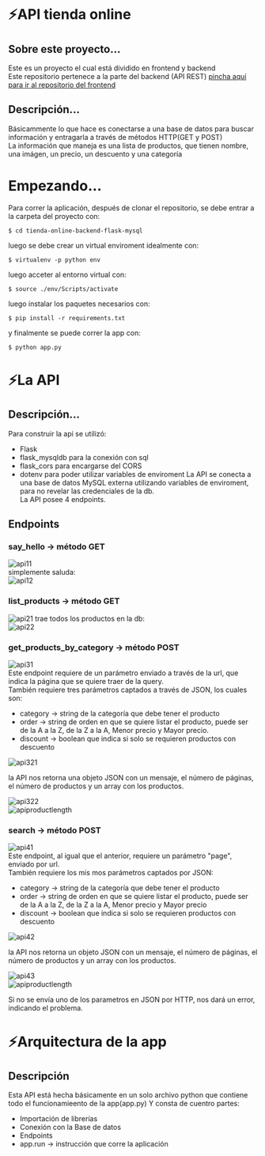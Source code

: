 # ⚡API tienda online
## Sobre este proyecto...
  Este es un proyecto el cual está dividido en frontend y backend  
  Este repositorio pertenece a la parte del backend (API REST)
  [pincha aquí para ir al repositorio del frontend](https://github.com/joaquindiazalvarez/tienda-online-vanillajs)
## Descripción...
  Básicammente lo que hace es conectarse a una base de datos para buscar información y entragarla a través de métodos HTTP(GET y POST)  
  La información que maneja es una lista de productos, que tienen nombre, una imágen, un precio, un descuento y una categoría  
# Empezando...
Para correr la aplicación, después de clonar el repositorio, se debe entrar a la carpeta del proyecto con:  

```$ cd tienda-online-backend-flask-mysql```  
    
luego se debe crear un virtual enviroment idealmente con:  

```$ virtualenv -p python env```    
    
luego acceter al entorno virtual con:   

```$ source ./env/Scripts/activate```    
    
luego instalar los paquetes necesarios con:  

```$ pip install -r requirements.txt```    
    
y finalmente se puede correr la app con:  

```$ python app.py```  
    
# ⚡La API
## Descripción...
  Para construir la api se utilizó:
  - Flask 
  - flask_mysqldb para la conexión con sql
  - flask_cors para encargarse del CORS
  - dotenv para poder utilizar variables de enviroment
  La API se conecta a una base de datos MySQL externa utilizando variables de enviroment, para no revelar las credenciales de la db.  
  La API posee 4 endpoints.
## Endpoints
### say_hello -> método GET    
![api11](https://imagizer.imageshack.com/img922/7638/Ik71uN.png)  
simplemente saluda:  
![api12](https://imagizer.imageshack.com/img922/2815/HtjgI4.png)
### list_products -> método GET  
![api21](https://imagizer.imageshack.com/img922/9880/h8uxYC.png)
trae todos los productos en la db:  
![api22](https://imagizer.imageshack.com/img924/1746/lx2D85.png)  
### get_products_by_category -> método POST  
![api31](https://imagizer.imageshack.com/img924/6461/aG98mi.png)  
Este endpoint requiere de un parámetro enviado a través de la url, que indica la página que se quiere traer de la query.   
También requiere tres parámetros captados a través de JSON, los cuales son:  
  - category -> string de la categoría que debe tener el producto  
  - order -> string de orden en que se quiere listar el producto, puede ser de la A a la Z, de la Z a la A, Menor precio y Mayor precio.  
  - discount -> boolean que indica si solo se requieren productos con descuento 
 
![api321](https://imagizer.imageshack.com/img923/3021/Rdohes.png) 

la API nos retorna una objeto JSON con un mensaje, el número de páginas, el número de productos y un array con los productos.  

![api322](https://imagizer.imageshack.com/img923/2210/DwIF4V.png)  
![apiproductlength](https://imagizer.imageshack.com/img922/9233/quQaYi.png)  
### search -> método POST  
![api41](https://imagizer.imageshack.com/img923/1203/WpVhVl.png)  
Este endpoint, al igual que el anterior, requiere un parámetro "page", enviado por url.  
También requiere los mis mos parámetros captados por JSON:  
  - category -> string de la categoría que debe tener el producto   
  - order -> string de orden en que se quiere listar el producto, puede ser de la A a la Z, de la Z a la A, Menor precio y Mayor precio   
  - discount -> boolean que indica si solo se requieren productos con descuento  

![api42](https://imagizer.imageshack.com/img923/1304/BX9Act.png)   

la API nos retorna un objeto JSON con un mensaje, el número de páginas, el número de productos y un array con los productos.  

![api43](https://imagizer.imageshack.com/v2/744x509q90/r/922/wau5fG.png)  
![apiproductlength](https://imagizer.imageshack.com/img922/9233/quQaYi.png)  

Si no se envía uno de los parametros en JSON por HTTP, nos dará un error, indicando el problema.

# ⚡Arquitectura de la app
## Descripción
Esta API está hecha básicamente en un solo archivo python que contiene todo el funcionamieento de la app(app.py)
Y consta de cuentro partes:
- Importación de librerías
- Conexión con la Base de datos
- Endpoints
- app.run -> instrucción que corre la aplicación

